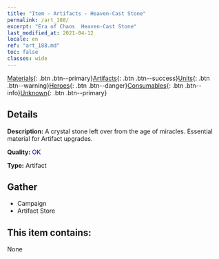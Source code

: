 ```yaml
---
title: "Item - Artifacts - Heaven-Cast Stone"
permalink: /art_188/
excerpt: "Era of Chaos  Heaven-Cast Stone"
last_modified_at: 2021-04-12
locale: en
ref: "art_188.md"
toc: false
classes: wide
---
```

 [Materials](/Items/){: .btn .btn--primary}[Artifacts](/Items/Artifacts/){: .btn .btn--success}[Units](/Items/Units/){: .btn .btn--warning}[Heroes](/Items/Heroes/){: .btn .btn--danger}[Consumables](/Items/Consumables/){: .btn .btn--info}[Unknown](/Items/Unknown/){: .btn .btn--primary}

## Details
 **Description:** A crystal stone left over from the age of miracles. Essential material for Artifact upgrades.

 **Quality:** <span style="color: #000080">OK</span>

 **Type:** Artifact

## Gather

*    Campaign 
*    Artifact Store 

## This item contains:

  None

